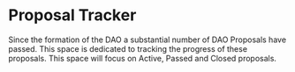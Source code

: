 # Proposal Tracker

Since the formation of the DAO a substantial number of DAO Proposals have passed. This space is dedicated to tracking the progress of these proposals. This space will focus on Active, Passed and Closed proposals.

  


